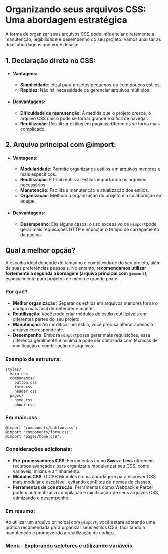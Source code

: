 # Organizando seus arquivos CSS: Uma abordagem estratégica

A forma de organizar seus arquivos CSS pode influenciar diretamente a manutenção, legibilidade e desempenho do seu projeto. Vamos analisar as duas abordagens que você deseja:

## 1. Declaração direta no CSS:
- #### Vantagens:
    - **Simplicidade**: Ideal para projetos pequenos ou com poucos estilos.
    - **Rapidez**: Não há necessidade de gerenciar arquivos múltiplos.
- #### Desvantagens:
    - **Dificuldade de manutenção**: À medida que o projeto cresce, o arquivo CSS único pode se tornar grande e difícil de navegar.
    - **Reutilização**: Reutilizar estilos em páginas diferentes se torna mais complicado.
## 2. Arquivo principal com @import:
- #### Vantagens:
    - **Modularidade**: Permite organizar os estilos em arquivos menores e mais específicos.
    - **Reutilização**: É fácil reutilizar estilos importando os arquivos necessários.
    - **Manutenção**: Facilita a manutenção e atualização dos estilos.
    - **Organização**: Melhora a organização do projeto e a colaboração em equipe.
- #### Desvantagens:
    - **Desempenho**: Em alguns casos, o uso excessivo de `@import`pode gerar mais requisições HTTP e impactar o tempo de carregamento da página.

## Qual a melhor opção?

A escolha ideal depende do tamanho e complexidade do seu projeto, além de suas preferências pessoais. No entanto, **recomendamos utilizar fortemente a segunda abordagem (arquivo principal com `@import`)**, especialmente para projetos de médio e grande porte.

### Por quê?

- **Melhor organização**: Separar os estilos em arquivos menores torna o código mais fácil de entender e manter.
- **Reutilização**: Você pode criar módulos de estilo reutilizáveis ​​em diferentes partes do seu projeto.
- **Manutenção**: Ao modificar um estilo, você precisa alterar apenas o arquivo correspondente.
- **Desempenho**: Embora `@import`possa gerar mais requisições, essa diferença geralmente é mínima e pode ser otimizada com técnicas de minificação e combinação de arquivos.

### Exemplo de estrutura:

```
styles/
  main.css
  components/
    button.css
    form.css
    header.css
  pages/
    home.css
    about.css
```

### Em main.css:

```
@import 'components/button.css';
@import 'components/form.css';
@import 'pages/home.css';
```

### Considerações adicionais:

- **Pré-processadores CSS**: Ferramentas como **Sass** e **Less** oferecem recursos avançados para organizar e modularizar seu CSS, como variáveis, mixins e aninhamento.
- **Módulos CSS**: O CSS Modules é uma abordagem para escrever CSS mais modular e escalável, evitando conflitos de nomes de classes.
- **Ferramentas de construção**: Ferramentas como Webpack e Parcel podem automatizar a compilação e minificação de seus arquivos CSS, otimizando o desempenho.

### Em resumo:

Ao utilizar um arquivo principal com `@import`, você estará adotando uma prática recomendada para organizar seus estilos CSS, facilitando a manutenção e promovendo a reutilização de código.

### [Menu - Explorando seletores e utilizando variáveis](../menu.md)